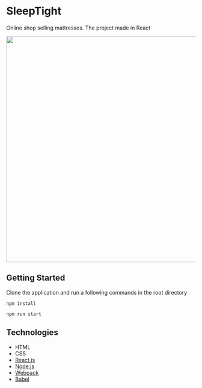 # SleepTight

Online shop selling mattresses. The project made in React

<img src="https://github.com/iasynetska/SleepTight/blob/master/src/img/mainPage.jpg" width="600">

## Getting Started

Clone the application and run a following commands in the root directory

```
npm install
```
```
npm run start
```

## Technologies

* HTML
* CSS
* [React.js](https://reactjs.org/)
* [Node.js](https://nodejs.org/en/)
* [Webpack](https://webpack.js.org/)
* [Babel](https://babeljs.io/)
